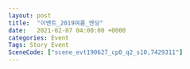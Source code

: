 ```yaml
---
layout: post
title:  "이벤트_2019여름_엔딩"
date:   2021-02-07 04:00:00 +0000
categories: Event
Tags: Story Event
SceneCode: ["scene_evt190627_cp0_q2_s10,7429311"]
---
```

